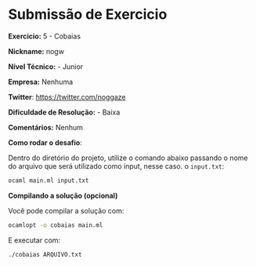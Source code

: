 # Submissão de Exercicio

**Exercicio:** 5 - Cobaias

**Nickname:** nogw

**Nível Técnico:** - Junior

**Empresa:** Nenhuma

**Twitter**: https://twitter.com/noggaze

**Dificuldade de Resolução:** - Baixa

**Comentários:** Nenhum

**Como rodar o desafio**: 

Dentro do diretório do projeto, utilize o comando abaixo passando o nome do arquivo que será utilizado como input, nesse caso. o `input.txt`: 
```bash
ocaml main.ml input.txt
```

**Compilando a solução (opcional)**

Você pode compilar a solução com:
```bash
ocamlopt -o cobaias main.ml
```

E executar com:
```bash
./cobaias ARQUIVO.txt
```